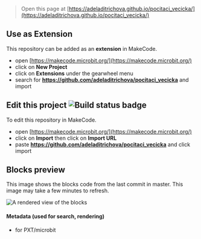 
> Open this page at [https://adeladitrichova.github.io/pocitaci_vecicka/](https://adeladitrichova.github.io/pocitaci_vecicka/)

## Use as Extension

This repository can be added as an **extension** in MakeCode.

* open [https://makecode.microbit.org/](https://makecode.microbit.org/)
* click on **New Project**
* click on **Extensions** under the gearwheel menu
* search for **https://github.com/adeladitrichova/pocitaci_vecicka** and import

## Edit this project ![Build status badge](https://github.com/adeladitrichova/pocitaci_vecicka/workflows/MakeCode/badge.svg)

To edit this repository in MakeCode.

* open [https://makecode.microbit.org/](https://makecode.microbit.org/)
* click on **Import** then click on **Import URL**
* paste **https://github.com/adeladitrichova/pocitaci_vecicka** and click import

## Blocks preview

This image shows the blocks code from the last commit in master.
This image may take a few minutes to refresh.

![A rendered view of the blocks](https://github.com/adeladitrichova/pocitaci_vecicka/raw/master/.github/makecode/blocks.png)

#### Metadata (used for search, rendering)

* for PXT/microbit
<script src="https://makecode.com/gh-pages-embed.js"></script><script>makeCodeRender("{{ site.makecode.home_url }}", "{{ site.github.owner_name }}/{{ site.github.repository_name }}");</script>
